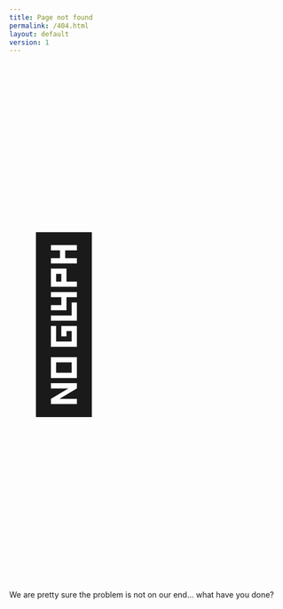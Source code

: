 ```yaml
---
title: Page not found
permalink: /404.html
layout: default
version: 1
---
```


<p style="font-size: 300px">
🤨
</p>

We are pretty sure the problem is not on our end... what have you done?
